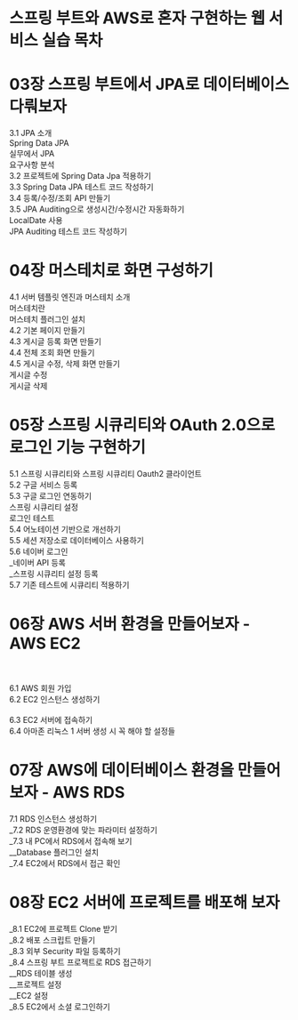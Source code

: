 # 스프링 부트와 AWS로 혼자 구현하는 웹 서비스 실습 목차

# 03장 스프링 부트에서 JPA로 데이터베이스 다뤄보자 <br>
3.1 JPA 소개 <br>
Spring Data JPA <br>
실무에서 JPA <br>
요구사항 분석 <br>
3.2 프로젝트에 Spring Data Jpa 적용하기 <br>
3.3 Spring Data JPA 테스트 코드 작성하기 <br>
3.4 등록/수정/조회 API 만들기 <br>
3.5 JPA Auditing으로 생성시간/수정시간 자동화하기 <br>
LocalDate 사용 <br>
JPA Auditing 테스트 코드 작성하기 <br>

# 04장 머스테치로 화면 구성하기 <br>
4.1 서버 템플릿 엔진과 머스테치 소개 <br>
머스테치란 <br>
머스테치 플러그인 설치 <br>
4.2 기본 페이지 만들기 <br>
4.3 게시글 등록 화면 만들기 <br>
4.4 전체 조회 화면 만들기 <br>
4.5 게시글 수정, 삭제 화면 만들기 <br>
게시글 수정 <br>
게시글 삭제 <br>

# 05장 스프링 시큐리티와 OAuth 2.0으로 로그인 기능 구현하기 <br>
5.1 스프링 시큐리티와 스프링 시큐리티 Oauth2 클라이언트 <br>
5.2 구글 서비스 등록 <br>
5.3 구글 로그인 연동하기 <br>
스프링 시큐리티 설정 <br>
로그인 테스트 <br>
5.4 어노테이션 기반으로 개선하기 <br>
5.5 세션 저장소로 데이터베이스 사용하기 <br>
5.6 네이버 로그인 <br>
_네이버 API 등록 <br>
_스프링 시큐리티 설정 등록 <br>
5.7 기존 테스트에 시큐리티 적용하기 <br>

# 06장 AWS 서버 환경을 만들어보자 - AWS EC2  <br> <br>
6.1 AWS 회원 가입 <br>
6.2 EC2 인스턴스 생성하기 <br> <br>
6.3 EC2 서버에 접속하기 <br>
6.4 아마존 리눅스 1 서버 생성 시 꼭 해야 할 설정들 <br>

# 07장 AWS에 데이터베이스 환경을 만들어보자 - AWS RDS <br>
7.1 RDS 인스턴스 생성하기 <br>
_7.2 RDS 운영환경에 맞는 파라미터 설정하기 <br>
_7.3 내 PC에서 RDS에서 접속해 보기 <br>
__Database 플러그인 설치 <br>
_7.4 EC2에서 RDS에서 접근 확인 <br>
 
# 08장 EC2 서버에 프로젝트를 배포해 보자 <br>
_8.1 EC2에 프로젝트 Clone 받기 <br>
_8.2 배포 스크립트 만들기 <br>
_8.3 외부 Security 파일 등록하기 <br>
_8.4 스프링 부트 프로젝트로 RDS 접근하기 <br>
__RDS 테이블 생성 <br>
__프로젝트 설정 <br>
__EC2 설정 <br>
_8.5 EC2에서 소셜 로그인하기 <br>
